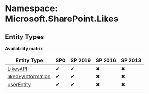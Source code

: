 # Namespace: Microsoft.SharePoint.Likes

## Entity Types

**Availability matrix**

Entity Type | SPO | SP 2019 | SP 2016 | SP 2013
----------|-----|---------|---------|--------
[LikesAPI](./EntityTypes/LikesAPI.md) | ✔ | ✔ | ✖ | ✖
[likedByInformation](./EntityTypes/likedByInformation.md) | ✔ | ✔ | ✖ | ✖
[userEntity](./EntityTypes/userEntity.md) | ✔ | ✔ | ✖ | ✖
